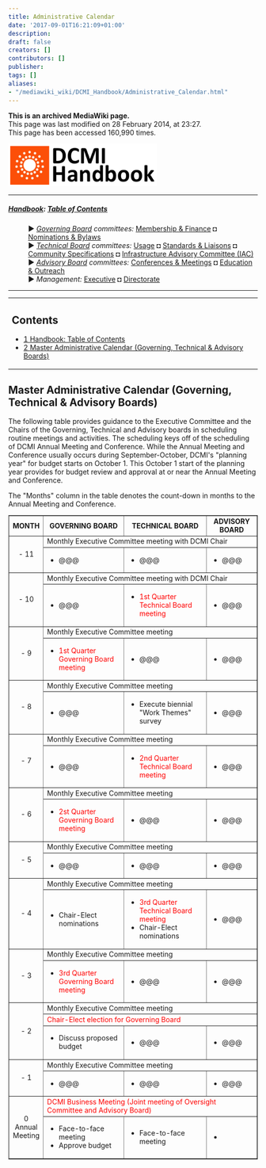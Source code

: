 ```yaml
---
title: Administrative Calendar
date: '2017-09-01T16:21:09+01:00'
description: 
draft: false
creators: []
contributors: []
publisher: 
tags: []
aliases:
- "/mediawiki_wiki/DCMI_Handbook/Administrative_Calendar.html"
---
```


 **This is an archived MediaWiki page.**  
This page was last modified on 28 February 2014, at 23:27.  
This page has been accessed 160,990 times.

[<img alt="DCMI Handbook" src="/mediawiki_wiki/images/Handbook.png" width="300" height="86">](/mediawiki_wiki/images/Handbook.png "DCMI Handbook")

* * *

##### [Handbook](/mediawiki_wiki/DCMI_Handbook "DCMI Handbook"): [Table of Contents](/mediawiki_wiki/DCMI_Handbook/ "DCMI Handbook") 
<dl>
<dd> ► <i><a href="/mediawiki_wiki/DCMI_Governing_Board.md" title="DCMI Governing Board">Governing Board</a> committees:</i> <a href="/mediawiki_wiki/DCMI_Governing_Board/finance.md" title="DCMI Governing Board/finance">Membership &amp; Finance</a> ◘ <a href="/mediawiki_wiki/DCMI_Governing_Board/nominations.md" title="DCMI Governing Board/nominations">Nominations &amp; Bylaws</a> 
</dd>
<dd> ► <i><a href="/mediawiki_wiki/DCMI_Technical_Board.md" title="DCMI Technical Board">Technical Board</a> committees:</i> <a href="/mediawiki_wiki/DCMI_Technical_Board/usage.md" title="DCMI Technical Board/usage">Usage</a> ◘ <a href="/mediawiki_wiki/DCMI_Technical_Board/standards.md" title="DCMI Technical Board/standards">Standards &amp; Liaisons</a> ◘ <a href="/mediawiki_wiki/DCMI_Technical_Board/specifications.md" title="DCMI Technical Board/specifications">Community Specifications</a> ◘ <a href="/mediawiki_wiki/DCMI_Technical_Board/infrastructure.md" title="DCMI Technical Board/infrastructure">Infrastructure Advisory Committee (IAC)</a>
</dd>
<dd> ► <i><a href="/mediawiki_wiki/DCMI_Advisory_Board.md" title="DCMI Advisory Board">Advisory Board</a> committees:</i> <a href="/mediawiki_wiki/DCMI_Advisory_Board/meetings.md" title="DCMI Advisory Board/meetings">Conferences &amp; Meetings</a> ◘ <a href="/mediawiki_wiki/DCMI_Advisory_Board/documentation.md" title="DCMI Advisory Board/documentation">Education &amp; Outreach</a>
</dd>
<dd> ► <i>Management:</i> <a href="/mediawiki_wiki/Exec_Committee.md" title="Exec Committee">Executive</a> ◘ <a href="/mediawiki_wiki/Exec_Committee/directorate.md" title="Exec Committee/directorate">Directorate</a>
</dd>
</dl>

* * *

<table id="toc" class="toc">
  <tr>
    <td>
      <div id="toctitle">
        <h2>Contents</h2>
      </div>
      <ul>
        <li class="toclevel-1"><a href="#Handbook:_Table_of_Contents"><span class="tocnumber">1</span> <span class="toctext">Handbook: Table of Contents</span></a></li>
        <li class="toclevel-1 tocsection-1"><a href="#Master_Administrative_Calendar_.28Governing.2C_Technical_.26_Advisory_Boards.29"><span class="tocnumber">2</span> <span class="toctext">Master Administrative Calendar (Governing, Technical &amp; Advisory Boards)</span></a></li>
      </ul>
    </td>
  </tr>
</table>


## Master Administrative Calendar (Governing, Technical & Advisory Boards) 

The following table provides guidance to the Executive Committee and the Chairs of the Governing, Technical and Advisory boards in scheduling routine meetings and activities. The scheduling keys off of the scheduling of DCMI Annual Meeting and Conference. While the Annual Meeting and Conference usually occurs during September-October, DCMI's "planning year" for budget starts on October 1. This October 1 start of the planning year provides for budget review and approval at or near the Annual Meeting and Conference.

The "Months" column in the table denotes the count-down in months to the Annual Meeting and Conference.

<table border="1" cellpadding="5">
  <tr>
    <td align="center"><strong>MONTH</strong></td>
    <td align="center"><strong>GOVERNING BOARD</strong></td>
    <td align="center"><strong>TECHNICAL BOARD</strong></td>
    <td align="center"><strong>ADVISORY BOARD</strong></td>
  </tr>
  <tr>
    <td align="center" rowspan="2">- 11</td>
    <td colspan="3">Monthly Executive Committee meeting with DCMI Chair</td>
  </tr>
  <tr>
    <td>
      <ul>
        <li>@@@</li>
      </ul>
    </td>
    <td>
      <ul>
        <li>@@@</li>
      </ul>
    </td>
    <td>
      <ul>
        <li>@@@</li>
      </ul>
    </td>
  </tr>
  <tr>
    <td align="center" rowspan="2">- 10</td>
    <td colspan="3">Monthly Executive Committee meeting with DCMI Chair</td>
  </tr>
  <tr>
    <td>
      <ul>
        <li>@@@</li>
      </ul>
    </td>
    <td>
      <ul>
        <li><span style="color: red;">1st Quarter Technical Board meeting</span></li>
      </ul>
    </td>
    <td>
      <ul>
        <li>@@@</li>
      </ul>
    </td>
  </tr>
  <tr>
    <td align="center" rowspan="2">- 9</td>
    <td colspan="3">Monthly Executive Committee meeting</td>
  </tr>
  <tr>
    <td>
      <ul>
        <li><span style="color: red;">1st Quarter Governing Board meeting</span></li>
      </ul>
    </td>
    <td>
      <ul>
        <li>@@@</li>
      </ul>
    </td>
    <td>
      <ul>
        <li>@@@</li>
      </ul>
    </td>
  </tr>
  <tr>
    <td align="center" rowspan="2">- 8</td>
    <td colspan="3">Monthly Executive Committee meeting </td>
  </tr>
  <tr>
    <td>
      <ul>
        <li>@@@</li>
      </ul>
    </td>
    <td>
      <ul>
        <li>Execute biennial "Work Themes" survey</li>
      </ul>
    </td>
    <td>
      <ul>
        <li>@@@</li>
      </ul>
    </td>
  </tr>
  <tr>
    <td align="center" rowspan="2">- 7</td>
    <td colspan="3">Monthly Executive Committee meeting</td>
  </tr>
  <tr>
    <td>
      <ul>
        <li>@@@</li>
      </ul>
    </td>
    <td>
      <ul>
        <li><span style="color: red;">2nd Quarter Technical Board meeting</span></li>
      </ul>
    </td>
    <td>
      <ul>
        <li>@@@</li>
      </ul>
    </td>
  </tr>
  <tr>
    <td align="center" rowspan="2">- 6</td>
    <td colspan="3">Monthly Executive Committee meeting</td>
  </tr>
  <tr>
    <td>
      <ul>
        <li><span style="color: red;">2st Quarter Governing Board meeting</span></li>
      </ul>
    </td>
    <td>
      <ul>
        <li>@@@</li>
      </ul>
    </td>
    <td>
      <ul>
        <li>@@@</li>
      </ul>
    </td>
  </tr>
  <tr>
    <td align="center" rowspan="2">- 5</td>
    <td colspan="3">Monthly Executive Committee meeting</td>
  </tr>
  <tr>
    <td>
      <ul>
        <li>@@@</li>
      </ul>
    </td>
    <td>
      <ul>
        <li>@@@</li>
      </ul>
    </td>
    <td>
      <ul>
        <li>@@@</li>
      </ul>
    </td>
  </tr>
  <tr>
    <td align="center" rowspan="2">- 4</td>
    <td colspan="3">Monthly Executive Committee meeting</td>
  </tr>
  <tr>
    <td>
      <ul>
        <li>Chair-Elect nominations</li>
      </ul>
    </td>
    <td>
      <ul>
        <li><span style="color: red;">3rd Quarter Technical Board meeting</span></li>
        <li>Chair-Elect nominations</li>
      </ul>
    </td>
    <td>
      <ul>
        <li>@@@</li>
      </ul>
    </td>
  </tr>
  <tr>
    <td align="center" rowspan="2">- 3</td>
    <td colspan="3">Monthly Executive Committee meeting</td>
  </tr>
  <tr>
    <td>
      <ul>
        <li><span style="color: red;">3rd Quarter Governing Board meeting</span></li>
      </ul>
    </td>
    <td>
      <ul>
        <li>@@@</li>
      </ul>
    </td>
    <td>
      <ul>
        <li>@@@</li>
      </ul>
    </td>
  </tr>
  <tr>
    <td align="center" rowspan="3">- 2</td>
    <td colspan="3">Monthly Executive Committee meeting</td>
  </tr>
  <tr>
    <td colspan="3"><span style="color: red;">Chair-Elect election for Governing Board</span></td>
  </tr>
  <tr>
    <td>
      <ul>
        <li>Discuss proposed budget</li>
      </ul>
    </td>
    <td>
      <ul>
        <li>@@@</li>
      </ul>
    </td>
    <td>
      <ul>
        <li>@@@</li>
      </ul>
    </td>
  </tr>
  <tr>
    <td align="center" rowspan="2">- 1</td>
    <td colspan="3">Monthly Executive Committee meeting</td>
  </tr>
  <tr>
    <td>
      <ul>
        <li>@@@</li>
      </ul>
    </td>
    <td>
      <ul>
        <li>@@@</li>
      </ul>
    </td>
    <td>
      <ul>
        <li>@@@</li>
      </ul>
    </td>
  </tr>
  <tr>
    <td align="center" rowspan="2">0<br>
      Annual<br>
      Meeting</td>
    <td colspan="3"><span style="color: red;">DCMI Business Meeting (Joint meeting of Oversight Committee and Advisory Board)</span></td>
  </tr>
  <tr>
    <td>
      <ul>
        <li>Face-to-face meeting</li>
        <li>Approve budget</li>
      </ul>
    </td>
    <td>
      <ul>
        <li>Face-to-face meeting</li>
      </ul>
    </td>
    <td>
      <ul>
        <li>
        </li>
      </ul>
    </td>
  </tr>
</table>

